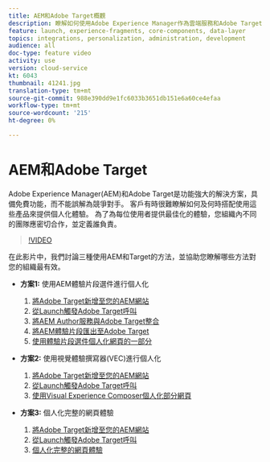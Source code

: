 ```yaml
---
title: AEM和Adobe Target概觀
description: 瞭解如何使用Adobe Experience Manager作為雲端服務和Adobe Target來建立和提供個人化體驗。
feature: launch, experience-fragments, core-components, data-layer
topics: integrations, personalization, administration, development
audience: all
doc-type: feature video
activity: use
version: cloud-service
kt: 6043
thumbnail: 41241.jpg
translation-type: tm+mt
source-git-commit: 988e390dd9e1fc6033b3651db151e6a60ce4efaa
workflow-type: tm+mt
source-wordcount: '215'
ht-degree: 0%

---
```



# AEM和Adobe Target

Adobe Experience Manager(AEM)和Adobe Target是功能強大的解決方案，具備免費功能，而不能誤解為競爭對手。 客戶有時很難瞭解如何及何時搭配使用這些產品來提供個人化體驗。 為了為每位使用者提供最佳化的體驗，您組織內不同的團隊應密切合作，並定義誰負責。

>[!VIDEO](https://video.tv.adobe.com/v/41241?quality=12&learn=on)

在此影片中，我們討論三種使用AEM和Target的方法，並協助您瞭解哪些方法對您的組織最有效。

* __方案1:__ 使用AEM體驗片段選件進行個人化

   1. [將Adobe Target新增至您的AEM網站](./add-target-launch-extension.md)
   1. [從Launch觸發Adobe Target呼叫](./load-and-fire-target.md)
   1. [將AEM Author服務與Adobe Target整合](./setup-aem-target-cloud-service.md)
   1. [將AEM體驗片段匯出至Adobe Target](./export-experience-fragment-target.md)
   1. [使用體驗片段選件個人化網頁的一部分](./create-target-activity.md)

* __方案2:__ 使用視覺體驗撰寫器(VEC)進行個人化

   1. [將Adobe Target新增至您的AEM網站](./add-target-launch-extension.md)
   1. [從Launch觸發Adobe Target呼叫](./load-and-fire-target.md)
   1. [使用Visual Experience Composer個人化部分網頁](./personalization-using-vec.md)

* __方案3:__ 個人化完整的網頁體驗

   1. [將Adobe Target新增至您的AEM網站](./add-target-launch-extension.md)
   1. [從Launch觸發Adobe Target呼叫](./load-and-fire-target.md)
   1. [個人化完整的網頁體驗](./personalization-web-page.md)


